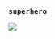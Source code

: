 <p>
    <samp>
        <strong>superhero</strong>
    </samp>
</p>

<img src="https://github-readme-stats.vercel.app/api?username=cmc370&count_private=true&show_icons=true&hide_title=true" />